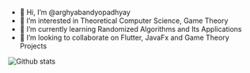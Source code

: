 - 👋 Hi, I’m @arghyabandyopadhyay
- 👀 I’m interested in Theoretical Computer Science, Game Theory
- 🌱 I’m currently learning Randomized Algorithms and Its Applications
- 💞️ I’m looking to collaborate on Flutter, JavaFx and Game Theory Projects

<!---
arghyabandyopadhyay/arghyabandyopadhyay is a ✨ special ✨ repository because its `README.md` (this file) appears on your GitHub profile.
You can click the Preview link to take a look at your changes.
--->

![Github stats](https://github-readme-stats.vercel.app/api?username=arghyabandyopadhyay&show_icons=true&title_color=ffffff&icon_color=bb2acf&text_color=daf7dc&bg_color=151515&count_private=true)
